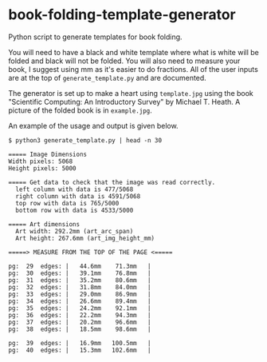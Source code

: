 # book-folding-template-generator
Python script to generate templates for book folding.

You will need to have a black and white template where what is white
will be folded and black will not be folded. You will also need to
measure your book, I suggest using mm as it's easier to do fractions.
All of the user inputs are at the top of `generate_template.py` and
are documented.

The generator is set up to make a heart using `template.jpg` using
the book "Scientific Computing: An Introductory Survey" by Michael
T. Heath. A picture of the folded book is in `example.jpg`.

An example of the usage and output is given below.

```
$ python3 generate_template.py | head -n 30

===== Image Dimensions
Width pixels: 5068
Height pixels: 5000

===== Get data to check that the image was read correctly.
  left column with data is 477/5068
  right column with data is 4591/5068
  top row with data is 765/5000
  bottom row with data is 4533/5000

===== Art dimensions
  Art width: 292.2mm (art_arc_span)
  Art height: 267.6mm (art_img_height_mm)

=====> MEASURE FROM THE TOP OF THE PAGE <=====

pg:  29  edges: |   44.6mm    71.3mm   |
pg:  30  edges: |   39.1mm    76.8mm   |
pg:  31  edges: |   35.2mm    80.6mm   |
pg:  32  edges: |   31.8mm    84.0mm   |
pg:  33  edges: |   29.0mm    86.9mm   |
pg:  34  edges: |   26.6mm    89.4mm   |
pg:  35  edges: |   24.2mm    92.1mm   |
pg:  36  edges: |   22.2mm    94.3mm   |
pg:  37  edges: |   20.2mm    96.6mm   |
pg:  38  edges: |   18.5mm    98.6mm   |

pg:  39  edges: |   16.9mm   100.5mm   |
pg:  40  edges: |   15.3mm   102.6mm   |
```

